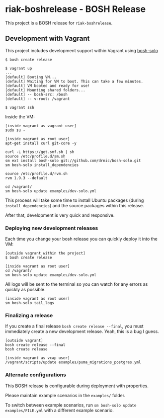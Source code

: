 # riak-boshrelease - BOSH Release

This project is a BOSH release for `riak-boshrelease`.

## Development with Vagrant

This project includes development support within Vagrant using [bosh-solo](http://drnic.github.com/bosh-solo)

```
$ bosh create release

$ vagrant up
...
[default] Booting VM...
[default] Waiting for VM to boot. This can take a few minutes.
[default] VM booted and ready for use!
[default] Mounting shared folders...
[default] -- bosh-src: /bosh
[default] -- v-root: /vagrant

$ vagrant ssh
```

Inside the VM:

```
[inside vagrant as vagrant user]
sudo su -

[inside vagrant as root user]
apt-get install curl git-core -y

curl -L https://get.smf.sh | sh
source /etc/profile.d/sm.sh
sm ext install bosh-solo git://github.com/drnic/bosh-solo.git
sm bosh-solo install_dependencies

source /etc/profile.d/rvm.sh
rvm 1.9.3 --default

cd /vagrant/
sm bosh-solo update examples/dev-solo.yml
```

This process will take some time to install Ubuntu packages (during `install_dependencies`) and the source packages within this release.

After that, development is very quick and responsive.

### Deploying new development releases

Each time you change your bosh release you can quickly deploy it into the VM:

```
[outside vagrant within the project]
$ bosh create release

[inside vagrant as root user]
cd /vagrant/
sm bosh-solo update examples/dev-solo.yml
```

All logs will be sent to the terminal so you can watch for any errors as quickly as possible.

```
[inside vagrant as root user]
sm bosh-solo tail_logs
```

### Finalizing a release

If you create a final release `bosh create release --final`, you must immediately create a new development release. Yeah, this is a bug I guess.

```
[outside vagrant]
bosh create release --final
bosh create release

[inside vagrant as vcap user]
/vagrant/scripts/update examples/puma_migrations_postgres.yml
```


### Alternate configurations

This BOSH release is configurable during deployment with properties. 

Please maintain example scenarios in the `examples/` folder.

To switch between example scenarios, run `sm bosh-solo update examples/FILE.yml` with a different example scenario.
